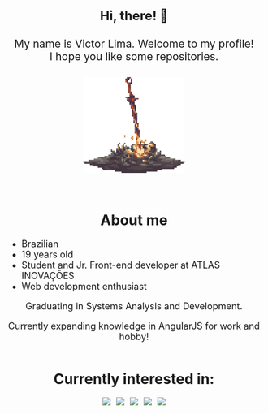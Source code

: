 <!-- Intro -->
<div id="intro">
      <h1 align="center" style="margin-top: 1.5em; font-size: 25px; font-weight: bolder;">
            Hi, there! 👋
      </h1>
      <div style="margin-top: 2em;">
            <p align="center" style="font-size: 1.5em;">
                  My name is Victor Lima. Welcome to my profile!<br>I hope you like some repositories.
            </p>
            <p align="center" style="margin-top: 2em;">
                  <img width=200px src="src/gif/bonfire.gif">
            </p>
      </div>
      <br>
</div>

<!-- About me -->
<div id="about-me">
      <h1 align="center" style="margin-top: 1.5em; font-weight: bolder;">
            About me
      </h1>
      <ul style="font-size: 18px;">
            <li>Brazilian</li>
            <li>19 years old</li>
            <li>Student and Jr. Front-end developer at ATLAS INOVAÇÕES</li>
            <li>Web development enthusiast</li>
      </ul>
      <p align="center"  style="font-size: 18px">
            Graduating in Systems Analysis and Development.
      </p>
      <p align="center"  style="font-size: 18px">
            Currently expanding knowledge in AngularJS for work and hobby!
      </p>
</div>

<!-- Interests -->
<div id="interests">
      <h1 align="center" style="margin-top: 2em; font-weight: bolder;">
            Currently interested in:
      </h1>
      <div id="list">
            <p align="center">
                  <img style="margin-right: 0.5em" src="https://img.shields.io/badge/angular%20-%23DD0031.svg?&style=for-the-badge&logo=angular&logoColor=white"/>
                  <img style="margin-right: 0.5em;" src="https://img.shields.io/badge/typescript%20-%23007ACC.svg?&style=for-the-badge&logo=typescript&logoColor=white"/>
                  <img style="margin-right: 0.5em;" src="https://img.shields.io/badge/bootstrap%20-%23563D7C.svg?&style=for-the-badge&logo=bootstrap&logoColor=white"/>
                  <img style="margin-right: 0.5em;" src="https://img.shields.io/badge/tailwindcss%20-%2338B2AC.svg?&style=for-the-badge&logo=tailwind-css&logoColor=white"/>
                  <img src="https://img.shields.io/badge/SASS%20-hotpink.svg?&style=for-the-badge&logo=SASS&logoColor=white"/>
            </p>
      </div>
      <br>
</div>